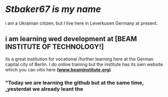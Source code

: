 # _**Stbaker67** is my name_
i am a Ukrainian citizen, but I live here in Leverkusen Germany at present.

## i am learning wed development at [BEAM INSTITUTE OF TECHNOLOGY!]
its a great institution for vocational /further learning here at the German 
capital city of Berlin. I do online training but the institute has its own website 
which you can vitis here **(www.beaminstitute.org)**

### "Today we are learning the **github** but at the same time, _yesterdat we already leant the 
